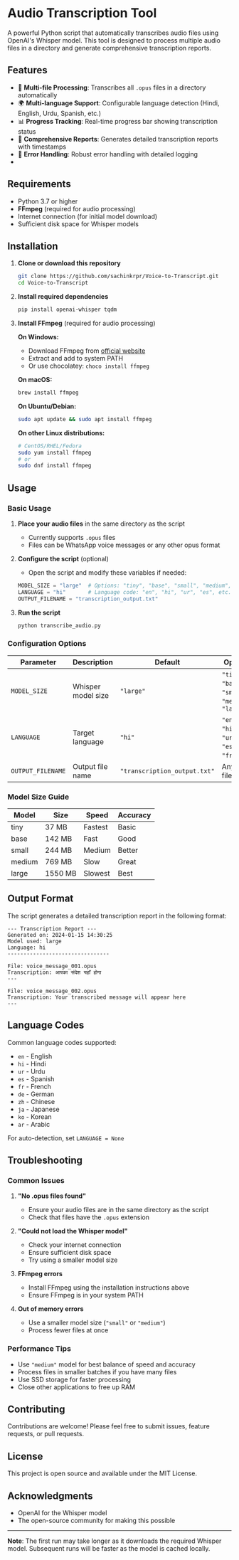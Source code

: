 # Audio Transcription Tool

A powerful Python script that automatically transcribes audio files using OpenAI's Whisper model. This tool is designed to process multiple audio files in a directory and generate comprehensive transcription reports.

## Features

- 🎵 **Multi-file Processing**: Transcribes all `.opus` files in a directory automatically
- 🌍 **Multi-language Support**: Configurable language detection (Hindi, English, Urdu, Spanish, etc.)
- 📊 **Progress Tracking**: Real-time progress bar showing transcription status
- 📝 **Comprehensive Reports**: Generates detailed transcription reports with timestamps
- 🔧 **Error Handling**: Robust error handling with detailed logging
- 
## Requirements

- Python 3.7 or higher
- **FFmpeg** (required for audio processing)
- Internet connection (for initial model download)
- Sufficient disk space for Whisper models

## Installation

1. **Clone or download this repository**
   ```bash
   git clone https://github.com/sachinkrpr/Voice-to-Transcript.git
   cd Voice-to-Transcript
   ```

2. **Install required dependencies**
   ```bash
   pip install openai-whisper tqdm
   ```

3. **Install FFmpeg** (required for audio processing)
   
   **On Windows:**
   - Download FFmpeg from [official website](https://ffmpeg.org/download.html)
   - Extract and add to system PATH
   - Or use chocolatey: `choco install ffmpeg`
   
   **On macOS:**
   ```bash
   brew install ffmpeg
   ```
   
   **On Ubuntu/Debian:**
   ```bash
   sudo apt update && sudo apt install ffmpeg
   ```
   
   **On other Linux distributions:**
   ```bash
   # CentOS/RHEL/Fedora
   sudo yum install ffmpeg
   # or
   sudo dnf install ffmpeg
   ```

## Usage

### Basic Usage

1. **Place your audio files** in the same directory as the script
   - Currently supports `.opus` files
   - Files can be WhatsApp voice messages or any other opus format

2. **Configure the script** (optional)
   - Open the script and modify these variables if needed:
   ```python
   MODEL_SIZE = "large"  # Options: "tiny", "base", "small", "medium", "large"
   LANGUAGE = "hi"       # Language code: "en", "hi", "ur", "es", etc.
   OUTPUT_FILENAME = "transcription_output.txt"
   ```

3. **Run the script**
   ```bash
   python transcribe_audio.py
   ```

### Configuration Options

| Parameter | Description | Default | Options |
|-----------|-------------|---------|---------|
| `MODEL_SIZE` | Whisper model size | `"large"` | `"tiny"`, `"base"`, `"small"`, `"medium"`, `"large"` |
| `LANGUAGE` | Target language | `"hi"` | `"en"`, `"hi"`, `"ur"`, `"es"`, `"fr"`, etc. |
| `OUTPUT_FILENAME` | Output file name | `"transcription_output.txt"` | Any valid filename |

### Model Size Guide

| Model | Size | Speed | Accuracy |
|-------|------|-------|----------|
| tiny | 37 MB | Fastest | Basic |
| base | 142 MB | Fast | Good |
| small | 244 MB | Medium | Better |
| medium | 769 MB | Slow | Great |
| large | 1550 MB | Slowest | Best |

## Output Format

The script generates a detailed transcription report in the following format:

```
--- Transcription Report ---
Generated on: 2024-01-15 14:30:25
Model used: large
Language: hi
--------------------------------

File: voice_message_001.opus
Transcription: आपका संदेश यहाँ होगा
---

File: voice_message_002.opus
Transcription: Your transcribed message will appear here
---
```

## Language Codes

Common language codes supported:

- `en` - English
- `hi` - Hindi
- `ur` - Urdu
- `es` - Spanish
- `fr` - French
- `de` - German
- `zh` - Chinese
- `ja` - Japanese
- `ko` - Korean
- `ar` - Arabic

For auto-detection, set `LANGUAGE = None`

## Troubleshooting

### Common Issues

1. **"No .opus files found"**
   - Ensure your audio files are in the same directory as the script
   - Check that files have the `.opus` extension

2. **"Could not load the Whisper model"**
   - Check your internet connection
   - Ensure sufficient disk space
   - Try using a smaller model size

3. **FFmpeg errors**
   - Install FFmpeg using the installation instructions above
   - Ensure FFmpeg is in your system PATH

4. **Out of memory errors**
   - Use a smaller model size (`"small"` or `"medium"`)
   - Process fewer files at once

### Performance Tips

- Use `"medium"` model for best balance of speed and accuracy
- Process files in smaller batches if you have many files
- Use SSD storage for faster processing
- Close other applications to free up RAM

## Contributing

Contributions are welcome! Please feel free to submit issues, feature requests, or pull requests.

## License

This project is open source and available under the MIT License.

## Acknowledgments

- OpenAI for the Whisper model
- The open-source community for making this possible

---

**Note**: The first run may take longer as it downloads the required Whisper model. Subsequent runs will be faster as the model is cached locally.
